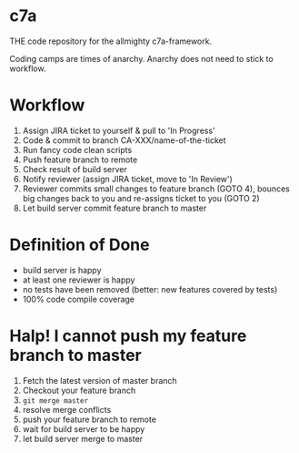 # c7a
THE code repository for the allmighty c7a-framework.

Coding camps are times of anarchy. Anarchy does not need to stick to workflow.

# Workflow
1. Assign JIRA ticket to yourself & pull to 'In Progress'
2. Code & commit to branch CA-XXX/name-of-the-ticket
3. Run fancy code clean scripts
4. Push feature branch to remote
5. Check result of build server
6. Notify reviewer (assign JIRA ticket, move to 'In Review')
7. Reviewer commits small changes to feature branch (GOTO 4), bounces big changes back to you and re-assigns ticket to you (GOTO 2)
9. Let build server commit feature branch to master

# Definition of Done
- build server is happy
- at least one reviewer is happy
- no tests have been removed (better: new features covered by tests)
- 100% code compile coverage

# Halp! I cannot push my feature branch to master
1. Fetch the latest version of master branch
2. Checkout your feature branch
3. ```git merge master```
4. resolve merge conflicts
5. push your feature branch to remote
6. wait for build server to be happy
7. let build server merge to master
